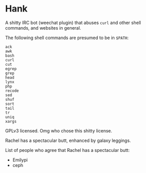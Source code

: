 Hank
====

A shitty IRC bot (weechat plugin) that abuses `curl` and other shell commands,
and websites in general.

The following shell commands are presumed to be in `$PATH`:

    ack
    awk
    bash
    curl
    cut
    egrep
    grep
    head
    lynx
    php
    recode
    sed
    shuf
    sort
    tail
    tr
    uniq
    xargs

GPLv3 licensed. Omg who chose this shitty license.

Rachel has a spectacular butt, enhanced by galaxy leggings.

List of people who agree that Rachel has a spectacular butt:

- Emilypi
- ceph
